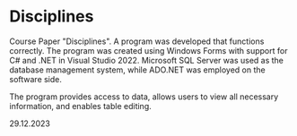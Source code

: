 # Disciplines 
Course Paper "Disciplines". A program was developed that functions correctly. The program was created using Windows Forms with support for C# and .NET in Visual Studio 2022. Microsoft SQL Server was used as the database management system, while ADO.NET was employed on the software side.

The program provides access to data, allows users to view all necessary information, and enables table editing.

29.12.2023 
